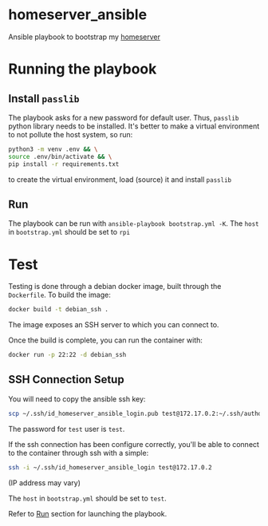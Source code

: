 # homeserver_ansible
Ansible playbook to bootstrap my [homeserver](https://github.com/Kwbmm/Homeserver)

# Running the playbook

## Install `passlib`
The playbook asks for a new password for default user. Thus, `passlib` python library needs to be installed. It's better to make a virtual environment to not pollute the host system, so run:

```sh
python3 -m venv .env && \
source .env/bin/activate && \
pip install -r requirements.txt
```

to create the virtual environment, load (source) it and install `passlib`

## <a href="run"></a>Run

The playbook can be run with `ansible-playbook bootstrap.yml -K`. The `host` in `bootstrap.yml` should be set to `rpi`

# Test

Testing is done through a debian docker image, built through the `Dockerfile`. To build the image:

```sh
docker build -t debian_ssh .
```

The image exposes an SSH server to which you can connect to.

Once the build is complete, you can run the container with:

```sh
docker run -p 22:22 -d debian_ssh
```

## SSH Connection Setup

You will need to copy the ansible ssh key:

```sh
scp ~/.ssh/id_homeserver_ansible_login.pub test@172.17.0.2:~/.ssh/authorized_keys
```

The password for `test` user is `test`.

If the ssh connection has been configure correctly, you'll be able to connect to the container through ssh with a simple:

```sh
ssh -i ~/.ssh/id_homeserver_ansible_login test@172.17.0.2
```

(IP address may vary)

The `host` in `bootstrap.yml` should be set to `test`.

Refer to [Run](#run) section for launching the playbook.